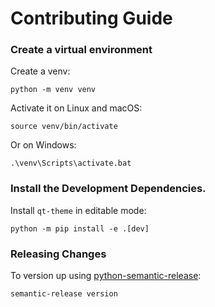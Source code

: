 # Contributing Guide


### Create a virtual environment

Create a venv:
```shell
python -m venv venv
```

Activate it on Linux and macOS:
```shell
source venv/bin/activate
```
Or on Windows:
```shell
.\venv\Scripts\activate.bat
```

### Install the Development Dependencies.

Install `qt-theme` in editable mode:
```shell
python -m pip install -e .[dev]
```

### Releasing Changes

To version up using [python-semantic-release]:
```shell
semantic-release version
```

[python-semantic-release]: https://github.com/python-semantic-release/python-semantic-release
